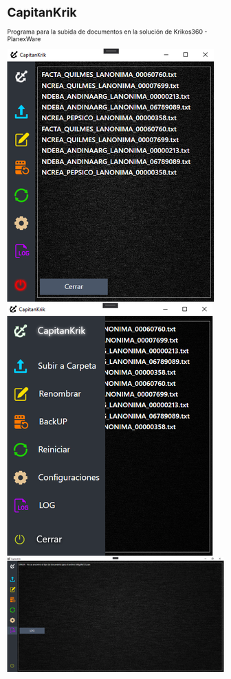 # CapitanKrik
Programa para la subida de documentos en la solución de Krikos360 - PlanexWare 


![Alt text](https://github.com/luckberonne/CapitanKrik/blob/master/CapitanKrik/ScreenShots/Screen0.png)
![Alt text](https://github.com/luckberonne/CapitanKrik/blob/master/CapitanKrik/ScreenShots/Screen1.png)
![Alt text](https://github.com/luckberonne/CapitanKrik/blob/master/CapitanKrik/ScreenShots/Screen2.png)

